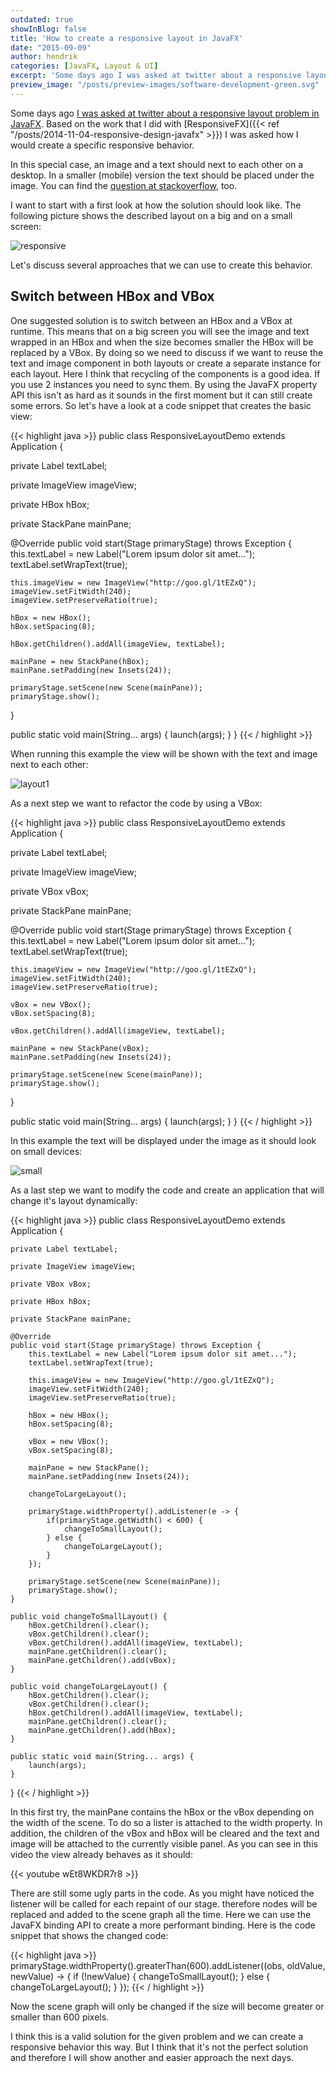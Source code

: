 ```yaml
---
outdated: true
showInBlog: false
title: 'How to create a responsive layout in JavaFX'
date: "2015-09-09"
author: hendrik
categories: [JavaFX, Layout & UI]
excerpt: 'Some days ago I was asked at twitter about a responsive layout problem in JavaFX. Here I will show how a first solution to create such a responsive layout.'
preview_image: "/posts/preview-images/software-development-green.svg"
---
```

Some days ago [I was asked at twitter about a responsive layout problem in JavaFX](https://twitter.com/j_e_willis/status/641000236119257088). Based on the work that I did with [ResponsiveFX]({{< ref "/posts/2014-11-04-responsive-design-javafx" >}}) I was asked how I would create a specific responsive behavior.

In this special case, an image and a text should next to each other on a desktop. In a smaller (mobile) version the text should be placed under the image. You can find the [question at stackoverflow](http://stackoverflow.com/questions/32021293/javafx-creating-a-responsive-layout), too.

I want to start with a first look at how the solution should look like. The following picture shows the described layout on a big and on a small screen:

![responsive](/posts/guigarage-legacy/responsive-1003x1024.png)

Let's discuss several approaches that we can use to create this behavior.

## Switch between HBox and VBox

One suggested solution is to switch between an HBox and a VBox at runtime. This means that on a big screen you will see the image and text wrapped in an HBox and when the size becomes smaller the HBox will be replaced by a VBox. By doing so we need to discuss if we want to reuse the text and image component in both layouts or create a separate instance for each layout. Here I think that recycling of the components is a good idea. If you use 2 instances you need to sync them. By using the JavaFX property API this isn't as hard as it sounds in the first moment but it can still create some errors. So let's have a look at a code snippet that creates the basic view:

{{< highlight java >}}
public class ResponsiveLayoutDemo extends Application {

  private Label textLabel;

  private ImageView imageView;

  private HBox hBox;

  private StackPane mainPane;

  @Override
  public void start(Stage primaryStage) throws Exception {
    this.textLabel = new Label("Lorem ipsum dolor sit amet...");
    textLabel.setWrapText(true);

    this.imageView = new ImageView("http://goo.gl/1tEZxQ");
    imageView.setFitWidth(240);
    imageView.setPreserveRatio(true);

    hBox = new HBox();
    hBox.setSpacing(8);

    hBox.getChildren().addAll(imageView, textLabel);

    mainPane = new StackPane(hBox);
    mainPane.setPadding(new Insets(24));

    primaryStage.setScene(new Scene(mainPane));
    primaryStage.show();
  }

  public static void main(String... args) {
    launch(args);
  }
}
{{< / highlight >}}

When running this example the view will be shown with the text and image next to each other:

![layout1](/posts/guigarage-legacy/layout1-1024x570.png)

As a next step we want to refactor the code by using a VBox:

{{< highlight java >}}
public class ResponsiveLayoutDemo extends Application {

  private Label textLabel;

  private ImageView imageView;

  private VBox vBox;

  private StackPane mainPane;

  @Override
  public void start(Stage primaryStage) throws Exception {
    this.textLabel = new Label("Lorem ipsum dolor sit amet...");
    textLabel.setWrapText(true);

    this.imageView = new ImageView("http://goo.gl/1tEZxQ");
    imageView.setFitWidth(240);
    imageView.setPreserveRatio(true);

    vBox = new VBox();
    vBox.setSpacing(8);

    vBox.getChildren().addAll(imageView, textLabel);

    mainPane = new StackPane(vBox);
    mainPane.setPadding(new Insets(24));

    primaryStage.setScene(new Scene(mainPane));
    primaryStage.show();
  }

  public static void main(String... args) {
    launch(args);
  }
}
{{< / highlight >}}

In this example the text will be displayed under the image as it should look on small devices:

![small](/posts/guigarage-legacy/small-586x1024.png)

As a last step we want to modify the code and create an application that will change it's layout dynamically:

{{< highlight java >}}
public class ResponsiveLayoutDemo extends Application {

    private Label textLabel;

    private ImageView imageView;

    private VBox vBox;

    private HBox hBox;

    private StackPane mainPane;

    @Override
    public void start(Stage primaryStage) throws Exception {
        this.textLabel = new Label("Lorem ipsum dolor sit amet...");
        textLabel.setWrapText(true);

        this.imageView = new ImageView("http://goo.gl/1tEZxQ");
        imageView.setFitWidth(240);
        imageView.setPreserveRatio(true);

        hBox = new HBox();
        hBox.setSpacing(8);

        vBox = new VBox();
        vBox.setSpacing(8);

        mainPane = new StackPane();
        mainPane.setPadding(new Insets(24));

        changeToLargeLayout();

        primaryStage.widthProperty().addListener(e -> {
            if(primaryStage.getWidth() < 600) {
                changeToSmallLayout();
            } else {
                changeToLargeLayout();
            }
        });

        primaryStage.setScene(new Scene(mainPane));
        primaryStage.show();
    }

    public void changeToSmallLayout() {
        hBox.getChildren().clear();
        vBox.getChildren().clear();
        vBox.getChildren().addAll(imageView, textLabel);
        mainPane.getChildren().clear();
        mainPane.getChildren().add(vBox);
    }

    public void changeToLargeLayout() {
        hBox.getChildren().clear();
        vBox.getChildren().clear();
        hBox.getChildren().addAll(imageView, textLabel);
        mainPane.getChildren().clear();
        mainPane.getChildren().add(hBox);
    }

    public static void main(String... args) {
        launch(args);
    }
}
{{< / highlight >}}

In this first try, the mainPane contains the hBox or the vBox depending on the width of the scene. To do so a lister is attached to the width property. In addition, the children of the vBox and hBox will be cleared and the text and image will be attached to the currently visible panel. As you can see in this video the view already behaves as it should:

{{< youtube wEt8WKDR7r8 >}}

<p>There are still some ugly parts in the code. As you might have noticed the listener will be called for each repaint of our stage. therefore nodes will be replaced and added to the scene graph all the time. Here we can use the JavaFX binding API to create a more performant binding. Here is the code snippet that shows the changed code:

{{< highlight java >}}
primaryStage.widthProperty().greaterThan(600).addListener((obs, oldValue, newValue) -> {
            if (!newValue) {
                changeToSmallLayout();
            } else {
                changeToLargeLayout();
            }
        });
{{< / highlight >}}

Now the scene graph will only be changed if the size will become greater or smaller than 600 pixels.

I think this is a valid solution for the given problem and we can create a responsive behavior this way. But I think that it's not the perfect solution and therefore I will show another and easier approach the next days.
